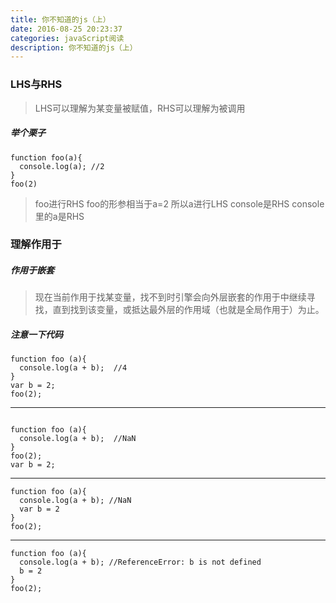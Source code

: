 ```yaml
---
title: 你不知道的js（上）
date: 2016-08-25 20:23:37
categories: javaScript阅读
description: 你不知道的js（上）
---
```


### LHS与RHS
>LHS可以理解为某变量被赋值，RHS可以理解为被调用

##### 举个栗子
```
function foo(a){
  console.log(a); //2
}
foo(2)
```
>foo进行RHS  foo的形参相当于a=2  所以a进行LHS  console是RHS  console里的a是RHS


### 理解作用于
##### 作用于嵌套

>现在当前作用于找某变量，找不到时引擎会向外层嵌套的作用于中继续寻找，直到找到该变量，或抵达最外层的作用域（也就是全局作用于）为止。

##### 注意一下代码
```
function foo (a){
  console.log(a + b);  //4
}
var b = 2;
foo(2);
```
----
```

function foo (a){
  console.log(a + b);  //NaN
}
foo(2);
var b = 2;
```
----
```
function foo (a){
  console.log(a + b); //NaN
  var b = 2
}
foo(2);
```
----
```
function foo (a){
  console.log(a + b); //ReferenceError: b is not defined
  b = 2
}
foo(2);
```
